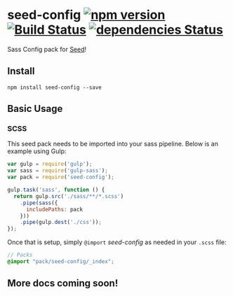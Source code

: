 # seed-config [![npm version](https://badge.fury.io/js/seed-config.svg)](https://badge.fury.io/js/seed-config) [![Build Status](https://travis-ci.org/helpscout/seed-config.svg?branch=master)](https://travis-ci.org/helpscout/seed-config) [![dependencies Status](https://david-dm.org/helpscout/seed-config/status.svg)](https://david-dm.org/helpscout/seed-config)

Sass Config pack for [Seed](https://github.com/helpscout/seed)!

## Install
```
npm install seed-config --save
```


## Basic Usage

### SCSS
This seed pack needs to be imported into your sass pipeline. Below is an example using Gulp:


```javascript
var gulp = require('gulp');
var sass = require('gulp-sass');
var pack = require('seed-config');

gulp.task('sass', function () {
  return gulp.src('./sass/**/*.scss')
    .pipe(sass({
      includePaths: pack
    }))
    .pipe(gulp.dest('./css'));
});
```

Once that is setup, simply `@import` *seed-config* as needed in your `.scss` file:

```scss
// Packs
@import "pack/seed-config/_index";
```


## More docs coming soon!
